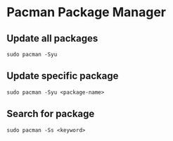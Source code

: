 # Pacman Package Manager

## Update all packages
~~~
sudo pacman -Syu
~~~

## Update specific package
~~~
sudo pacman -Syu <package-name>
~~~

## Search for package
~~~
sudo pacman -Ss <keyword>
~~~
